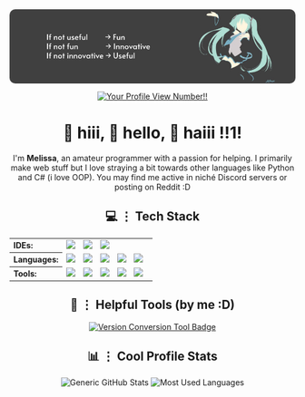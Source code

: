 <a href="https://pinterest.com/pin/367254544633814312">
  <img src="images/banner.jpg" alt="really super duper cool banner :3" style="display:block; margin:0 auto; border-radius:10px;">
</a>

<div align="center">

[![Your Profile View Number!!](https://count.getloli.com/@MelissaSievertsson?name=MelissaSievertsson&theme=original-new&padding=7&offset=0&align=center&scale=1&pixelated=1&darkmode=1&num=5)](https://count.getloli.com/)

</div>

<div align='center'>
  <h1>👋 hiii, 👋 hello, 👋 haiii !!1!</h1>
  <p>
    I'm <b>Melissa</b>, an amateur programmer with a passion for helping. I primarily make web stuff but I love straying a bit towards other languages like Python and C# (i love OOP). You may find me active in niché Discord servers or posting on Reddit :D
  </p>
</div>

<div align='center'>
  <h2>💻 ⋮ Tech Stack</h2>
  <table>
    <tr>
      <th align="left">IDEs:</th>
      <td>
        <img src="https://cdn.jsdelivr.net/gh/devicons/devicon/icons/vscode/vscode-original.svg" width="40" style="margin-right: 10px;" />
        <img src="https://cdn.jsdelivr.net/gh/devicons/devicon/icons/visualstudio/visualstudio-original.svg" width="40" style="margin-right: 10px;" />
        <img src="https://cdn.jsdelivr.net/gh/devicons/devicon/icons/intellij/intellij-original.svg" width="40" style="margin-right: 10px;" />
      </td>
    </tr>
    <tr>
      <th align="left">Languages:</th>
      <td>
        <img src="https://cdn.jsdelivr.net/gh/devicons/devicon/icons/csharp/csharp-original.svg" width="40" style="margin-right: 10px;" />
        <img src="https://cdn.jsdelivr.net/gh/devicons/devicon/icons/java/java-original.svg" width="40" style="margin-right: 10px;" />
        <img src="https://cdn.jsdelivr.net/gh/devicons/devicon/icons/javascript/javascript-original.svg" width="40" style="margin-right: 10px;" />
        <img src="https://cdn.jsdelivr.net/gh/devicons/devicon/icons/css3/css3-original.svg" width="40" style="margin-right: 10px;" />
        <img src="https://cdn.jsdelivr.net/gh/devicons/devicon/icons/python/python-original.svg" width="40" style="margin-right: 10px;" />
      </td>
    </tr>
    <tr>
      <th align="left">Tools:</th>
      <td>
        <img src="https://cdn.jsdelivr.net/gh/devicons/devicon/icons/github/github-original.svg" width="40" style="margin-right: 10px;" />
        <img src="https://cdn.jsdelivr.net/gh/devicons/devicon/icons/git/git-original.svg" width="40" style="margin-right: 10px;" />
        <img src="https://cdn.jsdelivr.net/gh/devicons/devicon/icons/windows11/windows11-original.svg" width="40" style="margin-right: 10px;" />
        <img src="https://cdn.jsdelivr.net/gh/devicons/devicon/icons/firefox/firefox-original.svg" width="40" style="margin-right: 10px;" />
        <img src="https://cdn.jsdelivr.net/gh/devicons/devicon/icons/unity/unity-original.svg" width="40" style="margin-right: 10px;" />
      </td>
    </tr>
  </table>
</div>

<div align="center">
  <h2>🔧 ⋮ Helpful Tools (by me :D)</h2>

  <a href="https://melissasievertsson.github.io/VersionConversion">
    <img 
      src="https://img.shields.io/badge/Version_Conversion-Minecraft_Mod_Tool-blueviolet?style=for-the-badge&logo=minecraft&logoColor=white" 
      alt="Version Conversion Tool Badge">
  </a>
</div>

<div align='center'>
    <h2>📊 ⋮ Cool Profile Stats</h2>
    <picture>
        <source media="(prefers-color-scheme: dark)" srcset="https://github-readme-stats.vercel.app/api?username=MelissaSievertsson&show_icons=true&theme=github_dark">
        <img src='https://github-readme-stats.vercel.app/api?username=MelissaSievertsson&show_icons=true&theme=transparent' alt='Generic GitHub Stats'>
    </picture>
    <picture>
      <source media="(prefers-color-scheme: dark)" srcset="https://github-readme-stats.vercel.app/api/top-langs/?username=MelissaSievertsson&theme=github_dark">
      <img src="https://github-readme-stats.vercel.app/api/top-langs/?username=MelissaSievertsson" alt="Most Used Languages" height="195">
    </picture>
</div>
